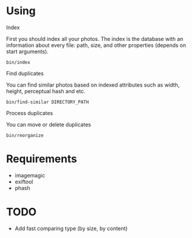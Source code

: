 # Using


Index

First you should index all your photos. The index is the database with 
an information about every file: path, size, and other properties (depends
on start arguments).

`bin/index`

Find duplicates

You can find similar photos based on indexed attributes such as width,
height, perceptual hash and etc. 

`bin/find-similar DIRECTORY_PATH`

Process duplicates

You can move or delete duplicates

`bin/reorganize`


# Requirements

- imagemagic
- exiftool
- phash


# TODO
- Add fast comparing type (by size, by content)
